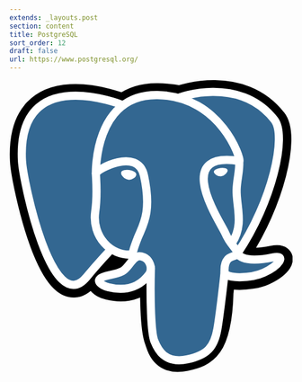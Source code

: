 ```yaml
---
extends: _layouts.post
section: content
title: PostgreSQL
sort_order: 12
draft: false
url: https://www.postgresql.org/
---
```

<svg xmlns="http://www.w3.org/2000/svg" width="576.095" height="593.844" viewBox="0 0 432.071 445.383"><g fill="none" stroke="#fff" stroke-width="12.465" stroke-linecap="round" stroke-linejoin="round"><path d="M323.205 324.227c2.833-23.601 1.984-27.062 19.563-23.239l4.463.392c13.517.615 31.199-2.174 41.587-7 22.362-10.376 35.622-27.7 13.572-23.148-50.297 10.376-53.755-6.655-53.755-6.655 53.111-78.803 75.313-178.836 56.149-203.322-52.27-66.789-142.748-35.206-144.262-34.386l-.482.089c-9.938-2.062-21.06-3.294-33.554-3.496-22.761-.374-40.032 5.967-53.133 15.904 0 0-161.408-66.498-153.899 83.628 1.597 31.936 45.777 241.655 98.47 178.31 19.259-23.163 37.871-42.748 37.871-42.748 9.242 6.14 20.307 9.272 31.912 8.147l.897-.765c-.281 2.876-.157 5.689.359 9.019-13.572 15.167-9.584 17.83-36.723 23.416-27.457 5.659-11.326 15.734-.797 18.367 12.768 3.193 42.305 7.716 62.268-20.224l-.795 3.188c5.325 4.26 4.965 30.619 5.72 49.452.756 18.834 2.017 36.409 5.856 46.771 3.839 10.36 8.369 37.05 44.036 29.406 29.809-6.388 52.6-15.582 54.677-101.107" fill="#000" stroke="#000" stroke-width="37.395" stroke-linecap="butt" stroke-linejoin="miter"/><path d="M402.395 271.23c-50.302 10.376-53.76-6.655-53.76-6.655 53.111-78.808 75.313-178.843 56.153-203.326-52.27-66.785-142.752-35.2-144.262-34.38l-.486.087c-9.938-2.063-21.06-3.292-33.56-3.496-22.761-.373-40.026 5.967-53.127 15.902 0 0-161.411-66.495-153.904 83.63 1.597 31.938 45.776 241.657 98.471 178.312 19.26-23.163 37.869-42.748 37.869-42.748 9.243 6.14 20.308 9.272 31.908 8.147l.901-.765c-.28 2.876-.152 5.689.361 9.019-13.575 15.167-9.586 17.83-36.723 23.416-27.459 5.659-11.328 15.734-.796 18.367 12.768 3.193 42.307 7.716 62.266-20.224l-.796 3.188c5.319 4.26 9.054 27.711 8.428 48.969-.626 21.259-1.044 35.854 3.147 47.254 4.191 11.4 8.368 37.05 44.042 29.406 29.809-6.388 45.256-22.942 47.405-50.555 1.525-19.631 4.976-16.729 5.194-34.28l2.768-8.309c3.192-26.611.507-35.196 18.872-31.203l4.463.392c13.517.615 31.208-2.174 41.591-7 22.358-10.376 35.618-27.7 13.573-23.148z" fill="#336791" stroke="none"/><path d="M215.866 286.484c-1.385 49.516.348 99.377 5.193 111.495 4.848 12.118 15.223 35.688 50.9 28.045 29.806-6.39 40.651-18.756 45.357-46.051 3.466-20.082 10.148-75.854 11.005-87.281M173.104 38.256S11.583-27.76 19.092 122.365c1.597 31.938 45.779 241.664 98.473 178.316 19.256-23.166 36.671-41.335 36.671-41.335M260.349 26.207c-5.591 1.753 89.848-34.889 144.087 34.417 19.159 24.484-3.043 124.519-56.153 203.329"/><path d="M348.282 263.953s3.461 17.036 53.764 6.653c22.04-4.552 8.776 12.774-13.577 23.155-18.345 8.514-59.474 10.696-60.146-1.069-1.729-30.355 21.647-21.133 19.96-28.739-1.525-6.85-11.979-13.573-18.894-30.338-6.037-14.633-82.796-126.849 21.287-110.183 3.813-.789-27.146-99.002-124.553-100.599-97.385-1.597-94.19 119.762-94.19 119.762" stroke-linejoin="bevel"/><path d="M188.604 274.334c-13.577 15.166-9.584 17.829-36.723 23.417-27.459 5.66-11.326 15.733-.797 18.365 12.768 3.195 42.307 7.718 62.266-20.229 6.078-8.509-.036-22.086-8.385-25.547-4.034-1.671-9.428-3.765-16.361 3.994z"/><path d="M187.715 274.069c-1.368-8.917 2.93-19.528 7.536-31.942 6.922-18.626 22.893-37.255 10.117-96.339-9.523-44.029-73.396-9.163-73.436-3.193-.039 5.968 2.889 30.26-1.067 58.548-5.162 36.913 23.488 68.132 56.479 64.938"/><path d="M172.517 141.7c-.288 2.039 3.733 7.48 8.976 8.207 5.234.73 9.714-3.522 9.998-5.559.284-2.039-3.732-4.285-8.977-5.015-5.237-.731-9.719.333-9.996 2.367z" fill="#fff" stroke-width="4.155" stroke-linecap="butt" stroke-linejoin="miter"/><path d="M331.941 137.543c.284 2.039-3.732 7.48-8.976 8.207-5.238.73-9.718-3.522-10.005-5.559-.277-2.039 3.74-4.285 8.979-5.015 5.239-.73 9.718.333 10.002 2.368z" fill="#fff" stroke-width="2.078" stroke-linecap="butt" stroke-linejoin="miter"/><path d="M350.676 123.432c.863 15.994-3.445 26.888-3.988 43.914-.804 24.748 11.799 53.074-7.191 81.435"/></g></svg>
